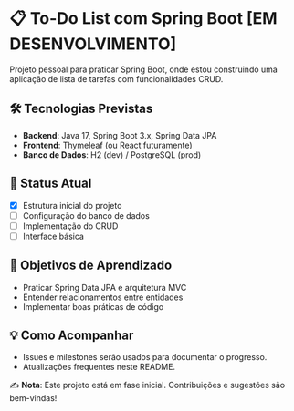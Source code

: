 # 📋 To-Do List com Spring Boot [EM DESENVOLVIMENTO]  

Projeto pessoal para praticar Spring Boot, onde estou construindo uma aplicação de lista de tarefas com funcionalidades CRUD.  

## 🛠️ Tecnologias Previstas  
- **Backend**: Java 17, Spring Boot 3.x, Spring Data JPA  
- **Frontend**: Thymeleaf (ou React futuramente)  
- **Banco de Dados**: H2 (dev) / PostgreSQL (prod)  

## 🚧 Status Atual  
- [x] Estrutura inicial do projeto  
- [ ] Configuração do banco de dados  
- [ ] Implementação do CRUD  
- [ ] Interface básica  

## 🎯 Objetivos de Aprendizado  
- Praticar Spring Data JPA e arquitetura MVC  
- Entender relacionamentos entre entidades  
- Implementar boas práticas de código  

## 💡 Como Acompanhar  
- Issues e milestones serão usados para documentar o progresso.  
- Atualizações frequentes neste README.  

✍️ **Nota**: Este projeto está em fase inicial. Contribuições e sugestões são bem-vindas!  
